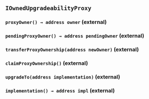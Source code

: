 ## `IOwnedUpgradeabilityProxy`






### `proxyOwner() → address owner` (external)





### `pendingProxyOwner() → address pendingOwner` (external)





### `transferProxyOwnership(address newOwner)` (external)





### `claimProxyOwnership()` (external)





### `upgradeTo(address implementation)` (external)





### `implementation() → address impl` (external)







